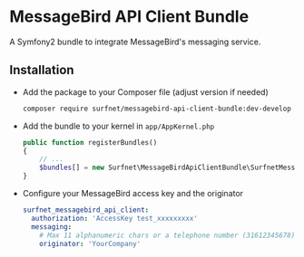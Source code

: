 # MessageBird API Client Bundle

A Symfony2 bundle to integrate MessageBird's messaging service.

## Installation

 * Add the package to your Composer file (adjust version if needed)
    ```sh
    composer require surfnet/messagebird-api-client-bundle:dev-develop
    ```

 * Add the bundle to your kernel in `app/AppKernel.php`
    ```php
    public function registerBundles()
    {
        // ...
        $bundles[] = new Surfnet\MessageBirdApiClientBundle\SurfnetMessageBirdApiClientBundle;
    }
    ```

 * Configure your MessageBird access key and the originator
    ```yml
    surfnet_messagebird_api_client:
      authorization: 'AccessKey test_xxxxxxxxx'
      messaging:
        # Max 11 alphanumeric chars or a telephone number (31612345678)
        originator: 'YourCompany'
    ```
